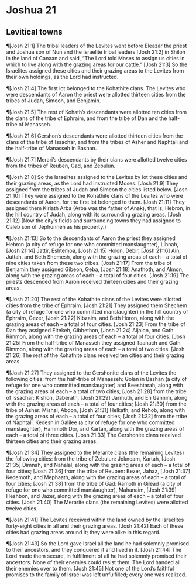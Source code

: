 # Joshua 21

## Levitical towns
¶[Josh 21:1] The tribal leaders of the Levites went before Eleazar the priest and Joshua son of Nun and the Israelite tribal leaders
[Josh 21:2] in Shiloh in the land of Canaan and said, “The Lord told Moses to assign us cities in which to live along with the grazing areas for our cattle.”
[Josh 21:3] So the Israelites assigned these cities and their grazing areas to the Levites from their own holdings, as the Lord had instructed.

¶[Josh 21:4] The first lot belonged to the Kohathite clans. The Levites who were descendants of Aaron the priest were allotted thirteen cities from the tribes of Judah, Simeon, and Benjamin.

¶[Josh 21:5] The rest of Kohath’s descendants were allotted ten cities from the clans of the tribe of Ephraim, and from the tribe of Dan and the half-tribe of Manasseh.

¶[Josh 21:6] Gershon’s descendants were allotted thirteen cities from the clans of the tribe of Issachar, and from the tribes of Asher and Naphtali and the half-tribe of Manasseh in Bashan.

¶[Josh 21:7] Merari’s descendants by their clans were allotted twelve cities from the tribes of Reuben, Gad, and Zebulun.

¶[Josh 21:8] So the Israelites assigned to the Levites by lot these cities and their grazing areas, as the Lord had instructed Moses.
[Josh 21:9] They assigned from the tribes of Judah and Simeon the cities listed below.
[Josh 21:10] They were assigned to the Kohathite clans of the Levites who were descendants of Aaron, for the first lot belonged to them.
[Josh 21:11] They assigned them Kiriath Arba (Arba was the father of Anak), that is, Hebron, in the hill country of Judah, along with its surrounding grazing areas.
[Josh 21:12] (Now the city’s fields and surrounding towns they had assigned to Caleb son of Jephunneh as his property.)

¶[Josh 21:13] So to the descendants of Aaron the priest they assigned Hebron (a city of refuge for one who committed manslaughter), Libnah,
[Josh 21:14] Jattir, Eshtemoa,
[Josh 21:15] Holon, Debir,
[Josh 21:16] Ain, Juttah, and Beth Shemesh, along with the grazing areas of each – a total of nine cities taken from these two tribes.
[Josh 21:17] From the tribe of Benjamin they assigned Gibeon, Geba,
[Josh 21:18] Anathoth, and Almon, along with the grazing areas of each – a total of four cities.
[Josh 21:19] The priests descended from Aaron received thirteen cities and their grazing areas.

¶[Josh 21:20] The rest of the Kohathite clans of the Levites were allotted cities from the tribe of Ephraim.
[Josh 21:21] They assigned them Shechem (a city of refuge for one who committed manslaughter) in the hill country of Ephraim, Gezer,
[Josh 21:22] Kibzaim, and Beth Horon, along with the grazing areas of each – a total of four cities.
[Josh 21:23] From the tribe of Dan they assigned Eltekeh, Gibbethon,
[Josh 21:24] Aijalon, and Gath Rimmon, along with the grazing areas of each – a total of four cities.
[Josh 21:25] From the half-tribe of Manasseh they assigned Taanach and Gath Rimmon, along with the grazing areas of each – a total of two cities.
[Josh 21:26] The rest of the Kohathite clans received ten cities and their grazing areas.

¶[Josh 21:27] They assigned to the Gershonite clans of the Levites the following cities: from the half-tribe of Manasseh: Golan in Bashan (a city of refuge for one who committed manslaughter) and Beeshtarah, along with the grazing areas of each – a total of two cities;
[Josh 21:28] from the tribe of Issachar: Kishon, Daberath,
[Josh 21:29] Jarmuth, and En Gannim, along with the grazing areas of each – a total of four cities;
[Josh 21:30] from the tribe of Asher: Mishal, Abdon,
[Josh 21:31] Helkath, and Rehob, along with the grazing areas of each – a total of four cities;
[Josh 21:32] from the tribe of Naphtali: Kedesh in Galilee (a city of refuge for one who committed manslaughter), Hammoth Dor, and Kartan, along with the grazing areas of each – a total of three cities.
[Josh 21:33] The Gershonite clans received thirteen cities and their grazing areas.

¶[Josh 21:34] They assigned to the Merarite clans (the remaining Levites) the following cities: from the tribe of Zebulun: Jokneam, Kartah,
[Josh 21:35] Dimnah, and Nahalal, along with the grazing areas of each – a total of four cities;
[Josh 21:36] from the tribe of Reuben: Bezer, Jahaz,
[Josh 21:37] Kedemoth, and Mephaath, along with the grazing areas of each – a total of four cities;
[Josh 21:38] from the tribe of Gad: Ramoth in Gilead (a city of refuge for one who committed manslaughter), Mahanaim,
[Josh 21:39] Heshbon, and Jazer, along with the grazing areas of each – a total of four cities.
[Josh 21:40] The Merarite clans (the remaining Levites) were allotted twelve cities.

¶[Josh 21:41] The Levites received within the land owned by the Israelites forty-eight cities in all and their grazing areas.
[Josh 21:42] Each of these cities had grazing areas around it; they were alike in this regard.

¶[Josh 21:43] So the Lord gave Israel all the land he had solemnly promised to their ancestors, and they conquered it and lived in it.
[Josh 21:44] The Lord made them secure, in fulfillment of all he had solemnly promised their ancestors. None of their enemies could resist them. The Lord handed all their enemies over to them.
[Josh 21:45] Not one of the Lord’s faithful promises to the family of Israel was left unfulfilled; every one was realized.
